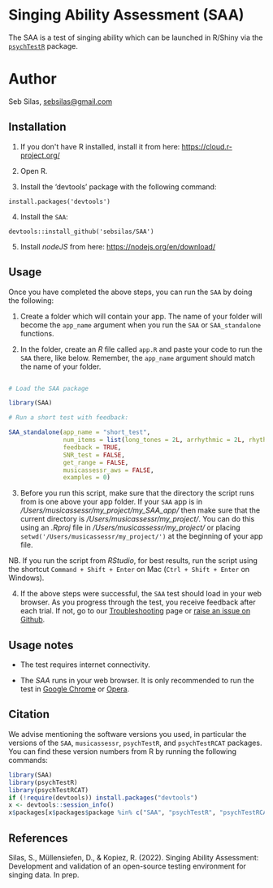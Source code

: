# Singing Ability Assessment (SAA)

The SAA is a test of singing ability which can be launched in R/Shiny via the [`psychTestR`](https://github.com/pmcharrison/psychTestR) package.

# Author

Seb Silas, sebsilas@gmail.com

## Installation

1. If you don't have R installed, install it from here: https://cloud.r-project.org/

2. Open R.

3. Install the ‘devtools’ package with the following command:

`install.packages('devtools')`

4. Install the `SAA`:

`devtools::install_github('sebsilas/SAA')`

5. Install *nodeJS* from here: https://nodejs.org/en/download/


## Usage

Once you have completed the above steps, you can run the `SAA` by doing the following:

1. Create a folder which will contain your app. The name of your folder will become the `app_name` argument when you run the `SAA` or `SAA_standalone` functions.

2. In the folder, create an *R* file called `app.R` and paste your code to run the `SAA` there, like below. Remember, the `app_name` argument should match the name of your folder.


``` r

# Load the SAA package

library(SAA)

# Run a short test with feedback:

SAA_standalone(app_name = "short_test",
               num_items = list(long_tones = 2L, arrhythmic = 2L, rhythmic = 2L),
               feedback = TRUE,
               SNR_test = FALSE,
               get_range = FALSE,
               musicassessr_aws = FALSE,
               examples = 0)

```

3. Before you run this script, make sure that the directory the script runs from is one above your app folder. If your `SAA` app is in */Users/musicassessr/my_project/my_SAA_app/* then make sure that the current directory is */Users/musicassessr/my_project/*. You can do this using an *.Rproj* file in */Users/musicassessr/my_project/* or placing `setwd('/Users/musicassessr/my_project/')` at the beginning of your app file.

NB. If you run the script from *RStudio*, for best results, run the script using the shortcut `Command + Shift + Enter` on Mac (`Ctrl + Shift + Enter` on Windows).

4. If the above steps were successful, the `SAA` test should load in your web browser. As you progress through the test, you receive feedback after each trial. If not, go to our [Troubleshooting]() page or [raise an issue on Github](https://github.com/sebsilas/SAA/issues).

## Usage notes

- The test requires internet connectivity. 

- The *SAA* runs in your web browser. It is only recommended to run the test in [Google Chrome](https://www.google.com/chrome/) or [Opera](https://www.opera.com/download). 



## Citation

We advise mentioning the software versions you used,
in particular the versions of the `SAA`, `musicassessr`, `psychTestR`, and `psychTestRCAT` packages.
You can find these version numbers from R by running the following commands:

```r
library(SAA)
library(psychTestR)
library(psychTestRCAT)
if (!require(devtools)) install.packages("devtools")
x <- devtools::session_info()
x$packages[x$packages$package %in% c("SAA", "psychTestR", "psychTestRCAT"), ]
```

## References
 
 
Silas, S., Müllensiefen, D., & Kopiez, R. (2022). Singing Ability Assessment: Development and validation of an open-source testing environment for singing data. In prep.

